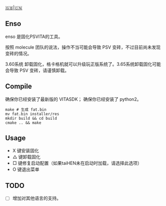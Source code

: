 [🇬🇧](README-EN.md)|[🇨🇳](README.md)

## Enso
enso 是固化PSVITA的工具。

按照 molecule 团队的说法，操作不当可能会导致 PSV 变砖，不过目前尚未发现变砖的情况。 

3.60系统 卸载固化，格卡格机就可以升级玩正版系统了。3.65系统卸载固化可能会导致 PSV 变砖，请谨慎卸载。

## Compile

确保你已经安装了最新版的 VITASDK；
确保你已经安装了 python2。

```shell
make # 生成 fat.bin
mv fat.bin installer/res
mkdir build && cd build
cmake .. && make
```
## Usage

* X 键安装固化
* △ 键卸载固化
* □ 键修复启动配置（如果taiHEN未在启动时加载，请选择此选项）
* O 键退出菜单

## TODO
* [ ]  增加对其他语言的支持。

